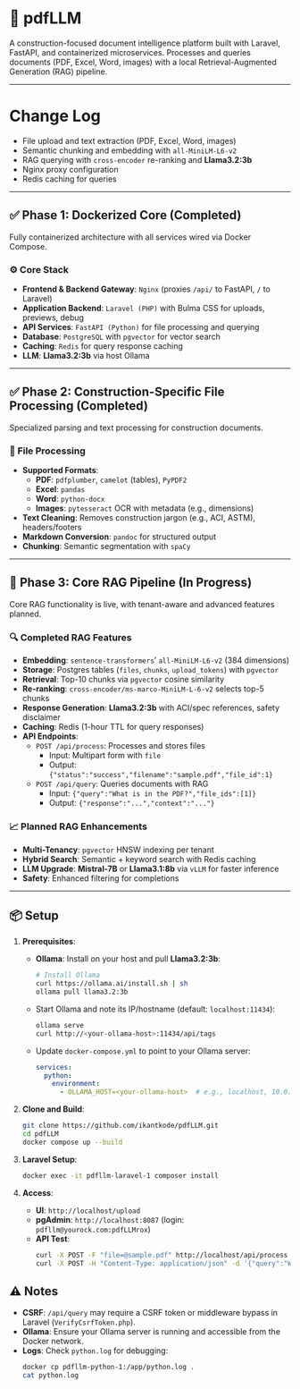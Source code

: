 # 📄 pdfLLM

A construction-focused document intelligence platform built with Laravel, FastAPI, and containerized microservices. Processes and queries documents (PDF, Excel, Word, images) with a local Retrieval-Augmented Generation (RAG) pipeline.

---

# Change Log
- File upload and text extraction (PDF, Excel, Word, images)
- Semantic chunking and embedding with `all-MiniLM-L6-v2`
- RAG querying with `cross-encoder` re-ranking and **Llama3.2:3b**
- Nginx proxy configuration
- Redis caching for queries

---

## ✅ Phase 1: Dockerized Core (Completed)

Fully containerized architecture with all services wired via Docker Compose.

### ⚙️ Core Stack
- **Frontend & Backend Gateway**: `Nginx` (proxies `/api/` to FastAPI, `/` to Laravel)
- **Application Backend**: `Laravel (PHP)` with Bulma CSS for uploads, previews, debug
- **API Services**: `FastAPI (Python)` for file processing and querying
- **Database**: `PostgreSQL` with `pgvector` for vector search
- **Caching**: `Redis` for query response caching
- **LLM**: **Llama3.2:3b** via host Ollama

---

## ✅ Phase 2: Construction-Specific File Processing (Completed)

Specialized parsing and text processing for construction documents.

### 📄 File Processing
- **Supported Formats**:
  - **PDF**: `pdfplumber`, `camelot` (tables), `PyPDF2`
  - **Excel**: `pandas`
  - **Word**: `python-docx`
  - **Images**: `pytesseract` OCR with metadata (e.g., dimensions)
- **Text Cleaning**: Removes construction jargon (e.g., ACI, ASTM), headers/footers
- **Markdown Conversion**: `pandoc` for structured output
- **Chunking**: Semantic segmentation with `spaCy`

---

## 🚀 Phase 3: Core RAG Pipeline (In Progress)

Core RAG functionality is live, with tenant-aware and advanced features planned.

### 🔍 Completed RAG Features
- **Embedding**: `sentence-transformers`’ `all-MiniLM-L6-v2` (384 dimensions)
- **Storage**: Postgres tables (`files`, `chunks`, `upload_tokens`) with `pgvector`
- **Retrieval**: Top-10 chunks via `pgvector` cosine similarity
- **Re-ranking**: `cross-encoder/ms-marco-MiniLM-L-6-v2` selects top-5 chunks
- **Response Generation**: **Llama3.2:3b** with ACI/spec references, safety disclaimer
- **Caching**: Redis (1-hour TTL for query responses)
- **API Endpoints**:
  - `POST /api/process`: Processes and stores files
    - Input: Multipart form with `file`
    - Output: `{"status":"success","filename":"sample.pdf","file_id":1}`
  - `POST /api/query`: Queries documents with RAG
    - Input: `{"query":"What is in the PDF?","file_ids":[1]}`
    - Output: `{"response":"...","context":"..."}`

### 📈 Planned RAG Enhancements
- **Multi-Tenancy**: `pgvector` HNSW indexing per tenant
- **Hybrid Search**: Semantic + keyword search with Redis caching
- **LLM Upgrade**: **Mistral-7B** or **Llama3.1:8b** via `vLLM` for faster inference
- **Safety**: Enhanced filtering for completions

---

## 📦 Setup

1. **Prerequisites**:
   - **Ollama**: Install on your host and pull **Llama3.2:3b**:
     ```bash
     # Install Ollama
     curl https://ollama.ai/install.sh | sh
     ollama pull llama3.2:3b
     ```
   - Start Ollama and note its IP/hostname (default: `localhost:11434`):
     ```bash
     ollama serve
     curl http://<your-ollama-host>:11434/api/tags
     ```
   - Update `docker-compose.yml` to point to your Ollama server:
     ```yaml
     services:
       python:
         environment:
           - OLLAMA_HOST=<your-ollama-host>  # e.g., localhost, 10.0.0.5
     ```

2. **Clone and Build**:
   ```bash
   git clone https://github.com/ikantkode/pdfLLM.git
   cd pdfLLM
   docker compose up --build
   ```

3. **Laravel Setup**:
   ```bash
   docker exec -it pdfllm-laravel-1 composer install
   ```

4. **Access**:
   - **UI**: `http://localhost/upload`
   - **pgAdmin**: `http://localhost:8087` (login: `pdfllm@yourock.com:pdfLLMrox`)
   - **API Test**:
     ```bash
     curl -X POST -F "file=@sample.pdf" http://localhost/api/process
     curl -X POST -H "Content-Type: application/json" -d '{"query":"What is in the PDF?","file_ids":[1]}' http://localhost/api/query
     ```

## ⚠️ Notes
- **CSRF**: `/api/query` may require a CSRF token or middleware bypass in Laravel (`VerifyCsrfToken.php`).
- **Ollama**: Ensure your Ollama server is running and accessible from the Docker network.
- **Logs**: Check `python.log` for debugging:
  ```bash
  docker cp pdfllm-python-1:/app/python.log .
  cat python.log
  ```